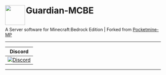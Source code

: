<h1>Guardian-MCBE<img src="https://s15.directupload.net/images/190131/ikfhmyx3.png" height="64" width="64" align="left"></img></h1>
<br />
A Server software for Minecraft:Bedrock Edition | Forked from <a href="https://github.com/pmmp/PocketMine-MP">Pocketmine-MP</a>

------------       

| Discord |
| :---: |
| [![Discord](https://img.shields.io/badge/Discord-Guardian-%237289da.svg)](https://discord.gg/2qussBx) |

------------
